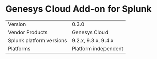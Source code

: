 # Genesys Cloud Add-on for Splunk

|                          |                      |
|--------------------------|----------------------|
| Version                  | 0.3.0                |
| Vendor Products          | Genesys Cloud        |
| Splunk platform versions | 9.2.x, 9.3.x, 9.4.x  |
| Platforms                | Platform independent |
